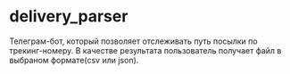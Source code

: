# delivery_parser
Телеграм-бот, который позволяет отслеживать путь посылки по трекинг-номеру. В качестве результата пользователь получает файл в выбраном формате(csv или json).
